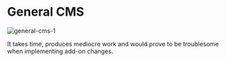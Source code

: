 # General CMS
![general-cms-1](https://c1.staticflickr.com/5/4480/37867142786_d0a1ce2f0a_h.jpg)

It takes time, produces mediocre work and would prove to be troublesome when implementing add-on changes.
